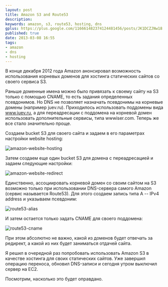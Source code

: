```yaml
---
layout: post
title: Amazon S3 and Route53
description: 
keywords: amazon, s3, route53, hosting, dns
gplus: https://plus.google.com/116661482374124481456/posts/JK1DCZJNw18
published: true
date: 2013-03-08 16:55
tags:
- amazon
- dns
- hosting
---
```


В конце декабря 2012 года Amazon анонсировал возможность использования корневых доменов для хостинга статических сайтов со своего сервиса S3. 

Раньше доменные имена можно было привязать к своему сайту на S3 только с помощью CNAME, то есть задания определенных псевдонимов. Но DNS не позволяет назначать псевдонимы на корневые домены (например juev.ru). Приходилось использовать поддомены вида www.juev.ru, а для переадресации с поддомена на корневой домен использовать дополнительные сервисы, типа wwwiser.com. Теперь же все стало значительно проще.

Создаем bucket S3 для своего сайта и задаем в его параметрах настройки website hosting:

![amazon-website-hosting](http://static.juev.org/2013/03/amazon-website-hosting.png "Settings WebSite Hosting in Amazon S3")

Затем создаем еще один bucket S3 для домена с переадресацией и задаем следующие настройки:

![amazon-website-redirect](http://static.juev.org/2013/03/amazon-webhosting-redirect.png "Settings WebSite Hosting Redirect in Amazon S3")

Единственно, ассоциировать корневой домен со своим сайтом на S3 возможно только при использовании DNS-сервера самого Amazon (сервис называется Route53). Для этого создаем запись типа A -- IPv4 address и указываем псевдоним:

![route53-alias](http://static.juev.org/2013/03/route53-alias.png "Settings Route53 Alias")

И затем остается только задать CNAME для своего поддомена:

![route53-cname](http://static.juev.org/2013/03/route53-cname.png "Settings Route53 CNAME")

При этом абсолютно не важно, какой из доменов будет отвечать за редирект, а какой из них будет заниматься отдачей сайта.

Я решил в очередной раз попробовать использовать Amazon S3 в качестве хостинга для своих статических сайтов. Уже завершил операцию переноса, обновил DNS-записи и сегодня утром выключил сервер на EC2.

Посмотрим, насколько это будет оправдано.
